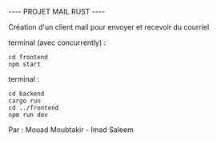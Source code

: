 ---- PROJET MAIL RUST ----

Création d'un client mail pour envoyer et recevoir du courriel

terminal (avec concurrently) :

```console
cd frontend
npm start
```
 terminal :
 
 ```console
cd backend
cargo run
cd ../frontend
npm run dev
```

Par : Mouad Moubtakir - Imad Saleem
